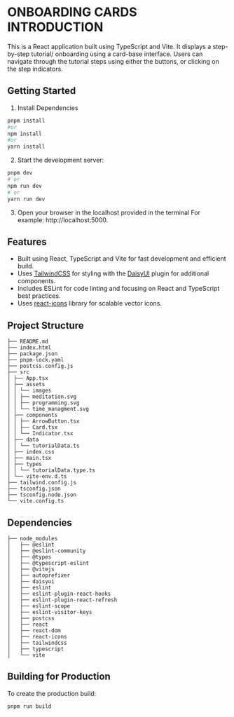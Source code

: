 # ONBOARDING CARDS INTRODUCTION

This is a React application built using TypeScript and Vite. It displays a step-by-step tutorial/ onboarding using a card-base interface. Users can navigate through the tutorial steps using either the buttons, or clicking on the step indicators.

## Getting Started

1. Install Dependencies

```bash
pnpm install
#or
npm install
#or
yarn install
```

2. Start the development server:

```bash
pnpm dev
# or
npm run dev
# or
yarn run dev
```

3. Open your browser in the localhost provided in the terminal
   For example: http://localhost:5000.

## Features

- Built using React, TypeScript and Vite for fast development and efficient build.
- Uses [TailwindCSS](https://tailwindcss.com/) for styling with the [DaisyUI](https://daisyui.com/) plugin for additional components.
- Includes ESLint for code linting and focusing on React and TypeScript best practices.
- Uses [react-icons](https://www.npmjs.com/package/react-icons) library for scalable vector icons.

## Project Structure

```
├── README.md
├── index.html
├── package.json
├── pnpm-lock.yaml
├── postcss.config.js
├── src
│ ├── App.tsx
│ ├── assets
│ │ └── images
│ │ ├── meditation.svg
│ │ ├── programming.svg
│ │ └── time_managment.svg
│ ├── components
│ │ ├── ArrowButton.tsx
│ │ ├── Card.tsx
│ │ └── Indicator.tsx
│ ├── data
│ │ └── tutorialData.ts
│ ├── index.css
│ ├── main.tsx
│ ├── types
│ │ └── tutorialData.type.ts
│ └── vite-env.d.ts
├── tailwind.config.js
├── tsconfig.json
├── tsconfig.node.json
└── vite.config.ts
```

## Dependencies

```
├── node_modules
│   ├── @eslint
│   ├── @eslint-community
│   ├── @types
│   ├── @typescript-eslint
│   ├── @vitejs
│   ├── autoprefixer
│   ├── daisyui
│   ├── eslint
│   ├── eslint-plugin-react-hooks
│   ├── eslint-plugin-react-refresh
│   ├── eslint-scope
│   ├── eslint-visitor-keys
│   ├── postcss
│   ├── react
│   ├── react-dom
│   ├── react-icons
│   ├── tailwindcss
│   ├── typescript
│   └── vite
```

## Building for Production

To create the production build:

```bash
pnpm run build
```
